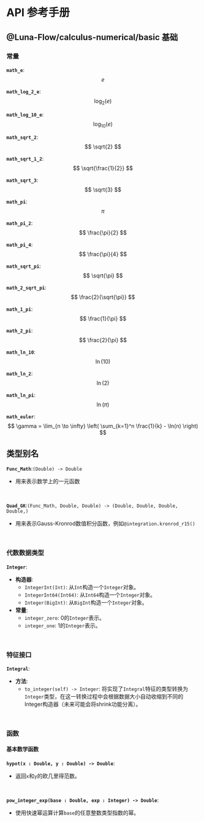 # API 参考手册
## @Luna-Flow/calculus-numerical/basic 基础
### 常量

**`math_e`**:  
$$
  e
$$

**`math_log_2_e`**:  
$$
  \log_2(e)
$$

**`math_log_10_e`**:  
$$
  \log_{10}(e)
$$

**`math_sqrt_2`**:    
$$
  \sqrt{2}
$$

**`math_sqrt_1_2`**:   
$$
  \sqrt{\frac{1}{2}}
$$

**`math_sqrt_3`**:  
$$
  \sqrt{3}
$$

**`math_pi`**:  
$$
  \pi
$$

**`math_pi_2`**:  
$$
  \frac{\pi}{2}
$$

**`math_pi_4`**:  
$$
  \frac{\pi}{4}
$$

**`math_sqrt_pi`**: 
$$
  \sqrt{\pi}
$$

**`math_2_sqrt_pi`**: 
$$
  \frac{2}{\sqrt{\pi}}
$$

**`math_1_pi`**: 
$$
  \frac{1}{\pi}
$$

**`math_2_pi`**: 
$$
  \frac{2}{\pi}
$$

**`math_ln_10`**:  
$$
  \ln(10)
$$

**`math_ln_2`**: 
$$
  \ln(2)
$$

**`math_ln_pi`**:    
$$
  \ln(\pi)
$$

**`math_euler`**:  
$$
  \gamma = \lim_{n \to \infty} \left( \sum_{k=1}^n \frac{1}{k} - \ln(n) \right)
$$

## 类型别名

**`Func_Math`**:`(Double) -> Double`

- 用来表示数学上的一元函数

<br>

**`Quad_GK`**:`(Func_Math, Double, Double) -> (Double, Double, Double, Double,)`

- 用来表示Gauss-Kronrod数值积分函数，例如`@integration.kronrod_r15()`

<br>


### 代数数据类型
**`Integer`**:
- __构造器__:
  - `IntegerInt(Int)`: 从`Int`构造一个`Integer`对象。
  - `IntegerInt64(Int64)`: 从`Int64`构造一个`Integer`对象。
  - `Integer(BigInt)`: 从`BigInt`构造一个`Integer`对象。
- __常量__:
  - `integer_zero`: 0的`Integer`表示。
  - `integer_one`: 1的`Integer`表示。

<br>

### 特征接口
**`Integral`**:
- __方法__:
  - `to_integer(self) -> Integer`: 将实现了`Integral`特征的类型转换为`Integer`类型，在这一转换过程中会根据数据大小自动收缩到不同的Integer构造器（未来可能会将shrink功能分离）。

<br>

### 函数
#### 基本数学函数

**`hypot(x : Double, y : Double) -> Double`**:
- 返回`x`和`y`的欧几里得范数。

<br>

**`pow_integer_exp(base : Double, exp : Integer) -> Double`**:
- 使用快速幂运算计算`base`的任意整数类型指数的幂。
